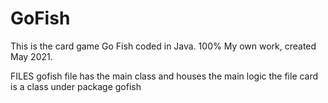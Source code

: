 # GoFish
This is the card game Go Fish coded in Java. 100% My own work, created May 2021.

FILES
gofish file has the main class and houses the main logic
the file card is a class under package gofish
